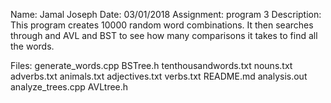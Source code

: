 Name: Jamal Joseph
Date: 03/01/2018
Assignment: program 3
Description:
    This program creates 10000 random word combinations. It then searches 
    through and AVL and BST to see how many comparisons it takes to find all
    the words.

Files:
   generate_words.cpp
   BSTree.h
   tenthousandwords.txt
   nouns.txt
   adverbs.txt
   animals.txt
   adjectives.txt
   verbs.txt
   README.md
   analysis.out
   analyze_trees.cpp
   AVLtree.h